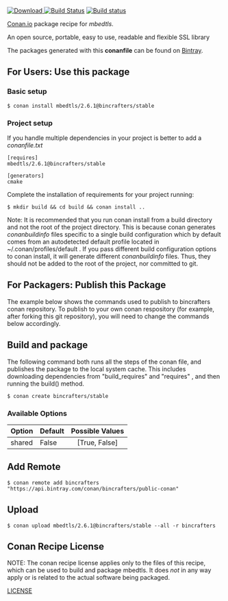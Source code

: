 [![Download](https://api.bintray.com/packages/bincrafters/public-conan/mbedtls%3Abincrafters/images/download.svg) ](https://bintray.com/bincrafters/public-conan/mbedtls%3Abincrafters/_latestVersion)
[![Build Status](https://travis-ci.org/bincrafters/conan-mbedtls.svg?branch=stable%2F2.6.1)](https://travis-ci.org/bincrafters/conan-mbedtls)
[![Build status](https://ci.appveyor.com/api/projects/status/github/bincrafters/conan-mbedtls?branch=stable%2F2.6.1&svg=true)](https://ci.appveyor.com/project/bincrafters/conan-mbedtls)

[Conan.io](https://conan.io) package recipe for *mbedtls*.

An open source, portable, easy to use, readable and flexible SSL library 

The packages generated with this **conanfile** can be found on [Bintray](https://bintray.com/bincrafters/public-conan/mbedtls%3Abincrafters).

## For Users: Use this package

### Basic setup

    $ conan install mbedtls/2.6.1@bincrafters/stable

### Project setup

If you handle multiple dependencies in your project is better to add a *conanfile.txt*

    [requires]
    mbedtls/2.6.1@bincrafters/stable

    [generators]
    cmake

Complete the installation of requirements for your project running:

    $ mkdir build && cd build && conan install ..

Note: It is recommended that you run conan install from a build directory and not the root of the project directory.  This is because conan generates *conanbuildinfo* files specific to a single build configuration which by default comes from an autodetected default profile located in ~/.conan/profiles/default .  If you pass different build configuration options to conan install, it will generate different *conanbuildinfo* files.  Thus, they should not be added to the root of the project, nor committed to git.

## For Packagers: Publish this Package

The example below shows the commands used to publish to bincrafters conan repository. To publish to your own conan respository (for example, after forking this git repository), you will need to change the commands below accordingly.

## Build and package

The following command both runs all the steps of the conan file, and publishes the package to the local system cache.  This includes downloading dependencies from "build_requires" and "requires" , and then running the build() method.

    $ conan create bincrafters/stable


### Available Options
| Option        | Default | Possible Values  |
| ------------- |:----------------- |:------------:|
| shared      | False |  [True, False] |

## Add Remote

    $ conan remote add bincrafters "https://api.bintray.com/conan/bincrafters/public-conan"

## Upload

    $ conan upload mbedtls/2.6.1@bincrafters/stable --all -r bincrafters


## Conan Recipe License

NOTE: The conan recipe license applies only to the files of this recipe, which can be used to build and package mbedtls.
It does *not* in any way apply or is related to the actual software being packaged.

[LICENSE](https://github.com/bincrafters/conan-mbedtls/blob/stable/2.6.1/LICENSE.md)
